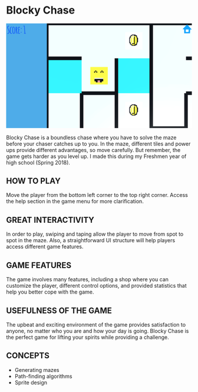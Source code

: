 # Blocky Chase

![](blockychase.png)

Blocky Chase is a boundless chase where you have to solve the maze before your chaser catches up to you. In the maze, different tiles and power ups provide different advantages, so move carefully. But remember, the game gets harder as you level up. I made this during my Freshmen year of high school (Spring 2018). 

## HOW TO PLAY

Move the player from the bottom left corner to the top right corner. Access the help section in the game menu for more clarification.

## GREAT INTERACTIVITY

In order to play, swiping and taping allow the player to move from spot to spot in the maze. Also, a straightforward UI structure will help players access different game features.

## GAME FEATURES

The game involves many features, including a shop where you can customize the player, different control options, and provided statistics that help you better cope with the game.

## USEFULNESS OF THE GAME

The upbeat and exciting environment of the game provides satisfaction to anyone, no matter who you are and how your day is going. Blocky Chase is the perfect game for lifting your spirits while providing a challenge.

## CONCEPTS

- Generating mazes
- Path-finding algorithms
- Sprite design

